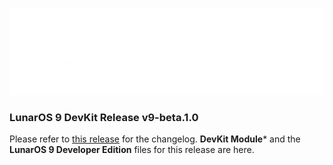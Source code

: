 ![LunarOS 9 Logo](/images/Extended%20Logo%20DevEdition.png)

### LunarOS 9 DevKit Release v9-beta.1.0

Please refer to [this release]() for the changelog.
**DevKit Module*** and the **LunarOS 9 Developer Edition** files for this release are here.